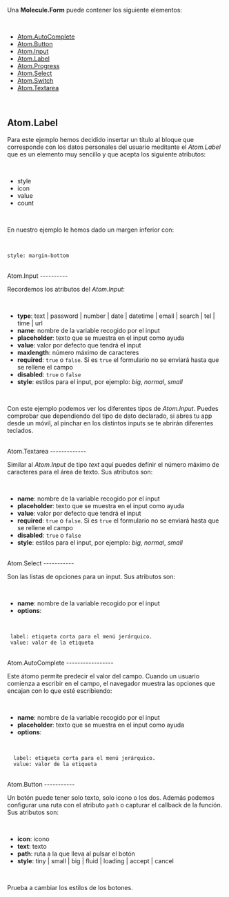 Una **Molecule.Form** puede contener los siguiente elementos:

<br>

* [Atom.AutoComplete](#auto_complete)
* [Atom.Button](#button)
* [Atom.Input](#input)
* [Atom.Label](#label)
* [Atom.Progress](#progress)
* [Atom.Select](#select)
* [Atom.Switch](#switch)
* [Atom.Textarea](#textarea)

<br>

Atom.Label
----------
Para este ejemplo hemos decidido insertar un título al bloque que corresponde con los datos personales del usuario meditante el *Atom.Label* que es un elemento muy sencillo y que acepta los siguiente atributos:

<br>

* style
* icon
* value
* count

<br>

En nuestro ejemplo le hemos dado un margen inferior con:

<br>

```
style: margin-bottom
```

<br>

<a name="input"/>
Atom.Input
----------

<br>

Recordemos los atributos del *Atom.Input*:

<br>

 * **type**: text | password | number | date | datetime | email | search | tel | time | url
 * **name**: nombre de la variable recogido por el input
 * **placeholder**: texto que se muestra en el input como ayuda
 * **value**: valor por defecto que tendrá el input
 * **maxlength**: número máximo de caracteres
 * **required**: `true` o `false`. Si es `true` el formulario no se enviará hasta que se rellene el campo
 * **disabled**: `true` o `false`
 * **style**: estilos para el input, por ejemplo: *big*, *normal*, *small*

<br>

Con este ejemplo podemos ver los diferentes tipos de *Atom.Input*. Puedes comprobar que dependiendo del tipo de dato declarado, si abres tu app desde un móvil, al pinchar en los distintos inputs se te abrirán diferentes teclados.

<br>

<a name="textarea"/>
Atom.Textarea
-------------

<br>

Similar al *Atom.Input* de tipo *text* aquí puedes definir el número máximo de caracteres para el área de texto. Sus atributos son:

<br>

 * **name**: nombre de la variable recogido por el input
 * **placeholder**: texto que se muestra en el input como ayuda
 * **value**: valor por defecto que tendrá el input
 * **required**: `true` o `false`. Si es `true` el formulario no se enviará hasta que se rellene el campo
 * **disabled**: `true` o `false`
 * **style**: estilos para el input, por ejemplo: *big*, *normal*, *small*

<br>

<a name="select"/>
Atom.Select
-----------

<br>

Son las listas de opciones para un input. Sus atributos son:

<br>

 * **name**: nombre de la variable recogido por el input
 * **options**:

<br>

     label: etiqueta corta para el menú jerárquico.
     value: valor de la etiqueta

<br>

<a name="auto_complete"/>
Atom.AutoComplete
-----------------

<br>

Este átomo permite predecir el valor del campo. Cuando un usuario comienza a escribir en el campo, el navegador muestra las opciones que encajan con lo que esté escribiendo:

<br>

 * **name**: nombre de la variable recogido por el input
 * **placeholder**: texto que se muestra en el input como ayuda
 * **options**:

<br>

      label: etiqueta corta para el menú jerárquico.
      value: valor de la etiqueta

<br>

<a name="button"/>
Atom.Button
-----------

<br>

Un botón puede tener solo texto, solo icono o los dos. Además podemos configurar una ruta con el atributo `path` o capturar el callback de la función. Sus atributos son:

<br>

 * **icon**: icono
 * **text**: texto
 * **path**: ruta a la que lleva al pulsar el botón
 * **style**: tiny | small | big | fluid | loading | accept | cancel

<br>

Prueba a cambiar los estilos de los botones.

